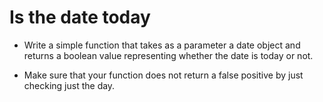 # Is the date today

- Write a simple function that takes as a parameter a date object and returns a boolean value representing whether the date is today or not.

- Make sure that your function does not return a false positive by just checking just the day.
